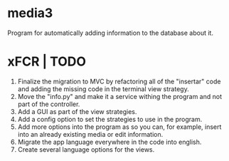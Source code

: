 # media3

Program for automatically adding information to the database about it.

# xFCR | TODO

1. Finalize the migration to MVC by refactoring all of the "insertar" code and adding the missing code in the terminal view strategy.
2. Move the "info.py" and make it a service withing the program and not part of the controller.
3. Add a GUI as part of the view strategies.
4. Add a config option to set the strategies to use in the program.
5. Add more options into the program as so you can, for example, insert into an already existing media or edit information.
6. Migrate the app language everywhere in the code into english.
7. Create several language options for the views.
